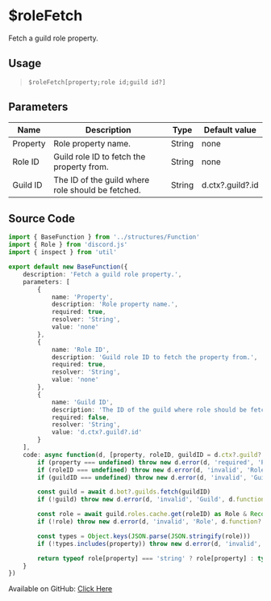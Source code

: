 # $roleFetch
Fetch a guild role property.
## Usage
> `$roleFetch[property;role id;guild id?]`
## Parameters
|   Name   |                    Description                    |  Type  |  Default value   |
|----------|---------------------------------------------------|--------|------------------|
| Property | Role property name.                               | String | none             |
| Role ID  | Guild role ID to fetch the property from.         | String | none             |
| Guild ID | The ID of the guild where role should be fetched. | String | d.ctx?.guild?.id |

## Source Code
```ts
import { BaseFunction } from '../structures/Function'
import { Role } from 'discord.js'
import { inspect } from 'util'

export default new BaseFunction({
    description: 'Fetch a guild role property.',
    parameters: [
        {
            name: 'Property',
            description: 'Role property name.',
            required: true,
            resolver: 'String',
            value: 'none'
        },
        {
            name: 'Role ID',
            description: 'Guild role ID to fetch the property from.',
            required: true,
            resolver: 'String',
            value: 'none'
        },
        {
            name: 'Guild ID',
            description: 'The ID of the guild where role should be fetched.',
            required: false,
            resolver: 'String',
            value: 'd.ctx?.guild?.id'
        }
    ],
    code: async function(d, [property, roleID, guildID = d.ctx?.guild?.id]) {
        if (property === undefined) throw new d.error(d, 'required', 'Property Name', d.function?.name!)
        if (roleID === undefined) throw new d.error(d, 'invalid', 'Role ID', d.function?.name!)
        if (guildID === undefined) throw new d.error(d, 'invalid', 'Guild ID', d.function?.name!)

        const guild = await d.bot?.guilds.fetch(guildID)
        if (!guild) throw new d.error(d, 'invalid', 'Guild', d.function?.name!)

        const role = await guild.roles.cache.get(roleID) as Role & Record<string, string>
        if (!role) throw new d.error(d, 'invalid', 'Role', d.function?.name!)

        const types = Object.keys(JSON.parse(JSON.stringify(role)))
        if (!types.includes(property)) throw new d.error(d, 'invalid', 'Property', d.function?.name!)

        return typeof role[property] === 'string' ? role[property] : typeof role[property] === 'number' ? role[property].toString() : inspect(role[property])
    }
})
```
Available on GitHub: [Click Here](https://github.com/Cyberghxst/bdjs/blob/v1/src/functions/roleFetch.ts)